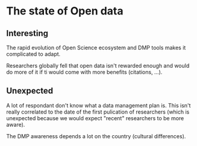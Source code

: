 # The state of Open data

## Interesting

The rapid evolution of Open Science ecosystem and DMP tools makes it complicated to adapt.

Researchers globally fell that open data isn't rewarded enough and would do more of it if ti would come with more benefits (citations, ...).

## Unexpected

A lot of respondant don't know what a data management plan is. This isn't really correlated to the date of the first pulication of researchers (which is unexpected because we would expect "recent" researchers to be more aware).

The DMP awareness depends a lot on the country (cultural differences).